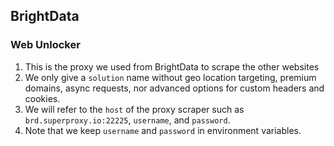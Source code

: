 ## BrightData
### Web Unlocker
1. This is the proxy we used from BrightData to scrape the other websites
2. We only give a `solution` name without geo location targeting, premium domains, async requests, nor advanced options for custom headers and cookies. 
3. We will refer to the `host` of the proxy scraper such as `brd.superproxy.io:22225`, `username`, and `password`.
4. Note that we keep `username` and `password` in environment variables. 
